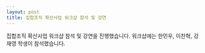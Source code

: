 ```yaml
---
layout: post
title: 집합조직 확산사업 워크샵 참석 및 강연
---
```


집합조직 확산사업 워크샵 참석 및 강연을 진행했습니다.
워크샵에는 한민우, 이찬혁, 강재영 학생이 참석했습니다.